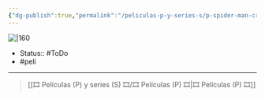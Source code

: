```yaml
---
{"dg-publish":true,"permalink":"/peliculas-p-y-series-s/p-spider-man-cruzando-el-multiverso/"}
---
```



![|160](https://m.media-amazon.com/images/M/MV5BMzI0NmVkMjEtYmY4MS00ZDMxLTlkZmEtMzU4MDQxYTMzMjU2XkEyXkFqcGdeQXVyMzQ0MzA0NTM@._V1_SX300.jpg)

- Status:: #ToDo 
- #peli 

---

> [[🎞️ Películas (P) y series (S) 🎞️/🎞️ Películas (P) 🎞️\|🎞️ Películas (P) 🎞️]]